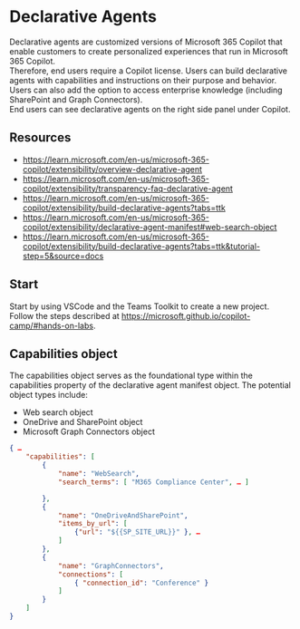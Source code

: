 # Declarative Agents

Declarative agents are customized versions of Microsoft 365 Copilot that enable customers to create personalized experiences that run in Microsoft 365 Copilot.  
Therefore, end users require a Copilot license.  Users can build declarative agents with capabilities and instructions on their purpose and behavior. Users can also add the option to access enterprise knowledge (including SharePoint and Graph Connectors).  
End users can see declarative agents on the right side panel under Copilot.

## Resources

- https://learn.microsoft.com/en-us/microsoft-365-copilot/extensibility/overview-declarative-agent
- https://learn.microsoft.com/en-us/microsoft-365-copilot/extensibility/transparency-faq-declarative-agent
- https://learn.microsoft.com/en-us/microsoft-365-copilot/extensibility/build-declarative-agents?tabs=ttk
- https://learn.microsoft.com/en-us/microsoft-365-copilot/extensibility/declarative-agent-manifest#web-search-object
- https://learn.microsoft.com/en-us/microsoft-365-copilot/extensibility/build-declarative-agents?tabs=ttk&tutorial-step=5&source=docs

## Start

Start by using VSCode and the Teams Toolkit to create a new project.
Follow the steps described at https://microsoft.github.io/copilot-camp/#hands-on-labs.

## Capabilities object

The capabilities object serves as the foundational type within the capabilities property of the declarative agent manifest object. The potential object types include:

- Web search object
- OneDrive and SharePoint object
- Microsoft Graph Connectors object

~~~json
{ …
    "capabilities": [
        {
            "name": "WebSearch",
            "search_terms": [ "M365 Compliance Center", … ]

        },
        {
            "name": "OneDriveAndSharePoint",
            "items_by_url": [
                {"url": "${{SP_SITE_URL}}" }, … 
            ]
        },
        {
            "name": "GraphConnectors",
            "connections": [
                { "connection_id": "Conference" }
            ]
        }
    ]
}
~~~



